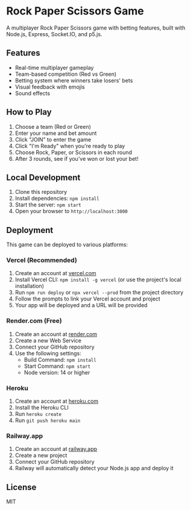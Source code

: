 # Rock Paper Scissors Game

A multiplayer Rock Paper Scissors game with betting features, built with Node.js, Express, Socket.IO, and p5.js.

## Features

- Real-time multiplayer gameplay
- Team-based competition (Red vs Green)
- Betting system where winners take losers' bets
- Visual feedback with emojis
- Sound effects

## How to Play

1. Choose a team (Red or Green)
2. Enter your name and bet amount
3. Click "JOIN" to enter the game
4. Click "I'm Ready" when you're ready to play
5. Choose Rock, Paper, or Scissors in each round
6. After 3 rounds, see if you've won or lost your bet!

## Local Development

1. Clone this repository
2. Install dependencies: `npm install`
3. Start the server: `npm start`
4. Open your browser to `http://localhost:3000`

## Deployment

This game can be deployed to various platforms:

### Vercel (Recommended)
1. Create an account at [vercel.com](https://vercel.com)
2. Install Vercel CLI: `npm install -g vercel` (or use the project's local installation)
3. Run `npm run deploy` or `npx vercel --prod` from the project directory
4. Follow the prompts to link your Vercel account and project
5. Your app will be deployed and a URL will be provided

### Render.com (Free)
1. Create an account at [render.com](https://render.com)
2. Create a new Web Service
3. Connect your GitHub repository
4. Use the following settings:
   - Build Command: `npm install`
   - Start Command: `npm start`
   - Node version: 14 or higher

### Heroku
1. Create an account at [heroku.com](https://heroku.com)
2. Install the Heroku CLI
3. Run `heroku create`
4. Run `git push heroku main`

### Railway.app
1. Create an account at [railway.app](https://railway.app)
2. Create a new project
3. Connect your GitHub repository
4. Railway will automatically detect your Node.js app and deploy it

## License

MIT 